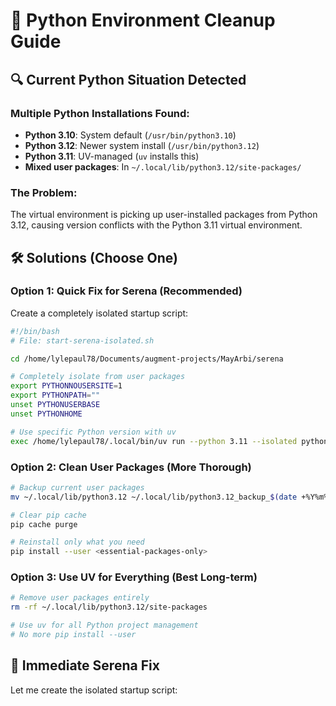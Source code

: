 # 🐍 Python Environment Cleanup Guide

## 🔍 Current Python Situation Detected

### Multiple Python Installations Found:
- **Python 3.10**: System default (`/usr/bin/python3.10`)
- **Python 3.12**: Newer system install (`/usr/bin/python3.12`) 
- **Python 3.11**: UV-managed (`uv` installs this)
- **Mixed user packages**: In `~/.local/lib/python3.12/site-packages/`

### The Problem:
The virtual environment is picking up user-installed packages from Python 3.12, causing version conflicts with the Python 3.11 virtual environment.

## 🛠️ Solutions (Choose One)

### Option 1: Quick Fix for Serena (Recommended)
Create a completely isolated startup script:

```bash
#!/bin/bash
# File: start-serena-isolated.sh

cd /home/lylepaul78/Documents/augment-projects/MayArbi/serena

# Completely isolate from user packages
export PYTHONNOUSERSITE=1
export PYTHONPATH=""
unset PYTHONUSERBASE
unset PYTHONHOME

# Use specific Python version with uv
exec /home/lylepaul78/.local/bin/uv run --python 3.11 --isolated python -m serena.mcp "$@"
```

### Option 2: Clean User Packages (More Thorough)
```bash
# Backup current user packages
mv ~/.local/lib/python3.12 ~/.local/lib/python3.12_backup_$(date +%Y%m%d)

# Clear pip cache
pip cache purge

# Reinstall only what you need
pip install --user <essential-packages-only>
```

### Option 3: Use UV for Everything (Best Long-term)
```bash
# Remove user packages entirely
rm -rf ~/.local/lib/python3.12/site-packages

# Use uv for all Python project management
# No more pip install --user
```

## 🚀 Immediate Serena Fix

Let me create the isolated startup script:
